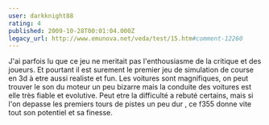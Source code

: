 ```yaml
---
user: darkknight88
rating: 4
published: 2009-10-28T00:01:04.000Z
legacy_url: http://www.emunova.net/veda/test/15.htm#comment-12260
---
```

J'ai parfois lu que ce jeu ne meritait pas l'enthousiasme de la critique et des joueurs. Et pourtant il est surement le premier jeu de simulation de course en 3d à etre aussi realiste et fun. Les voitures sont magnifiques, on peut trouver le son du moteur un peu bizarre mais la conduite des voitures est elle très fiable et evolutive. Peut etre la difficulté a rebuté certains, mais si l'on depasse les premiers tours de pistes un peu dur , ce f355 donne vite tout son potentiel et sa finesse.